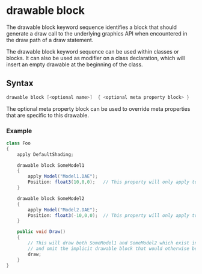 # drawable block

The drawable block keyword sequence identifies a block that should generate a draw call to the underlying graphics API when encountered in the draw path of a draw statement.

The drawable block keyword sequence can be used within classes or blocks. It can also be used as modifier on a class declaration, which will insert an empty drawable at the beginning of the class.

## Syntax

```csharp
drawable block [<optional name>]  { <optional meta property block> }
```

The optional meta property block can be used to override meta properties that are specific to this drawable.


### Example

```csharp
class Foo
{
    apply DefaultShading;

    drawable block SomeModel1
    {
        apply Model("Model1.DAE");
        Position: float3(10,0,0);   // This property will only apply to the model within this scope (Model1.DAE)
    }

    drawable block SomeModel2
    {
        apply Model("Model2.DAE");
        Position: float3(-10,0,0);  // This property will only apply to the model within this scope (Model2.DAE)
    }

    public void Draw()
    {
        // This will draw both SomeModel1 and SomeModel2 which exist in the draw path of this statement
        // and omit the implicit drawable block that would otherwise be drawn.
        draw;
    }
}
```